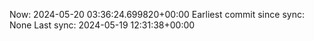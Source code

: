 Now: 2024-05-20 03:36:24.699820+00:00 Earliest commit since sync: None Last sync: 2024-05-19 12:31:38+00:00
